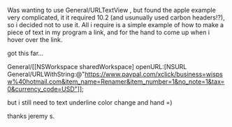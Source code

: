 Was wanting to use General/URLTextView , but found the apple example very complicated, it it required 10.2 (and usunually used carbon headers!?), so i decided not to use it. All i require is a simple example of how to make a piece of text in my program a link, and for the hand to come up when i hover over the link.

got this far...

General/[[NSWorkspace sharedWorkspace] openURL:[NSURL General/URLWithString:@"https://www.paypal.com/xclick/business=wispsw%40hotmail.com&item_name=Renamer&item_number=1&no_note=1&tax=0&currency_code=USD"]];

but i still need to text underline color change and hand =)

thanks
jeremy s.